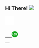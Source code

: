 ### Hi There! <img src="https://media.giphy.com/media/hvRJCLFzcasrR4ia7z/giphy.gif" width="25px">

<a href="https://www.instagram.com/davidzatica/">
  <img width="30px" height="30px" src="icons8-instagram.svg">
</a>

<code>
  <a href="https://www.upwork.com/freelancers/~019b064b90080117c9">
   <img width="20px" height="20px" src="upwork logo.png">
  </a>
</code>
